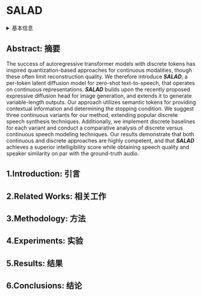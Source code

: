 # SALAD

<details>
<summary>基本信息</summary>

- 标题: "Continuous Speech Synthesis using per-token Latent Diffusion"
- 作者:
  - 01 Arnon Turetzky,
  - 02 Nimrod Shabtay,
  - 03 Slava Shechtman,
  - 04 Hagai Aronowitz,
  - 05 David Haws,
  - 06 Ron Hoory,
  - 07 Avihu Dekel
- 链接:
  - [ArXiv](https://arxiv.org/abs/2410.16048)
  - [Publication] Submitted to ICLR 2025
  - [Github]
  - [Demo](https://s3.us-south.objectstorage.softlayer.net/zk-wav-data/Webpages/ICLR2025PerTokenLatentDiffusion/index.html)
- 文件:
  - [ArXiv](_PDF/2410.16048v1__SALAD__Continuous_Speech_Synthesis_Using_Per-Token_Latent_Diffusion.pdf)
  - [Publication] #TODO

</details>

## Abstract: 摘要

The success of autoregressive transformer models with discrete tokens has inspired quantization-based approaches for continuous modalities, though these often limit reconstruction quality.
We therefore introduce ***SALAD***, a per-token latent diffusion model for zero-shot text-to-speech, that operates on continuous representations.
***SALAD*** builds upon the recently proposed expressive diffusion head for image generation, and extends it to generate variable-length outputs.
Our approach utilizes semantic tokens for providing contextual information and determining the stopping condition.
We suggest three continuous variants for our method, extending popular discrete speech synthesis techniques.
Additionally, we implement discrete baselines for each variant and conduct a comparative analysis of discrete versus continuous speech modeling techniques.
Our results demonstrate that both continuous and discrete approaches are highly competent, and that ***SALAD*** achieves a superior intelligibility score while obtaining speech quality and speaker similarity on par with the ground-truth audio.

## 1.Introduction: 引言

## 2.Related Works: 相关工作

## 3.Methodology: 方法

## 4.Experiments: 实验

## 5.Results: 结果

## 6.Conclusions: 结论